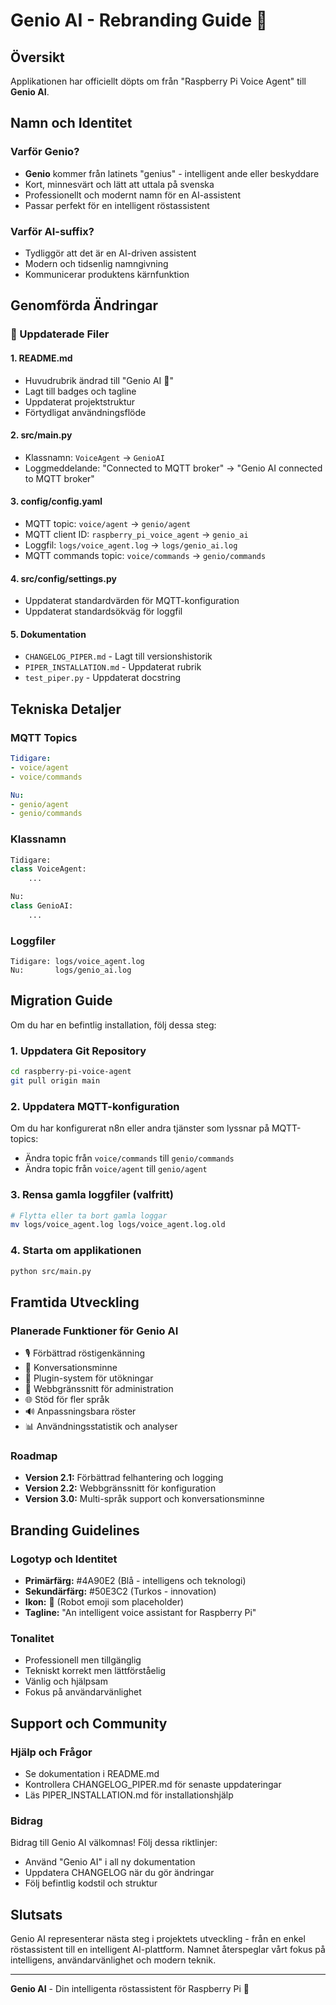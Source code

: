 # Genio AI - Rebranding Guide 🎨

## Översikt
Applikationen har officiellt döpts om från "Raspberry Pi Voice Agent" till **Genio AI**.

## Namn och Identitet

### Varför Genio?
- **Genio** kommer från latinets "genius" - intelligent ande eller beskyddare
- Kort, minnesvärt och lätt att uttala på svenska
- Professionellt och modernt namn för en AI-assistent
- Passar perfekt för en intelligent röstassistent

### Varför AI-suffix?
- Tydliggör att det är en AI-driven assistent
- Modern och tidsenlig namngivning
- Kommunicerar produktens kärnfunktion

## Genomförda Ändringar

### 📄 Uppdaterade Filer

#### 1. README.md
- Huvudrubrik ändrad till "Genio AI 🤖"
- Lagt till badges och tagline
- Uppdaterat projektstruktur
- Förtydligat användningsflöde

#### 2. src/main.py
- Klassnamn: `VoiceAgent` → `GenioAI`
- Loggmeddelande: "Connected to MQTT broker" → "Genio AI connected to MQTT broker"

#### 3. config/config.yaml
- MQTT topic: `voice/agent` → `genio/agent`
- MQTT client ID: `raspberry_pi_voice_agent` → `genio_ai`
- Loggfil: `logs/voice_agent.log` → `logs/genio_ai.log`
- MQTT commands topic: `voice/commands` → `genio/commands`

#### 4. src/config/settings.py
- Uppdaterat standardvärden för MQTT-konfiguration
- Uppdaterat standardsökväg för loggfil

#### 5. Dokumentation
- `CHANGELOG_PIPER.md` - Lagt till versionshistorik
- `PIPER_INSTALLATION.md` - Uppdaterat rubrik
- `test_piper.py` - Uppdaterat docstring

## Tekniska Detaljer

### MQTT Topics
```yaml
Tidigare:
- voice/agent
- voice/commands

Nu:
- genio/agent
- genio/commands
```

### Klassnamn
```python
Tidigare:
class VoiceAgent:
    ...

Nu:
class GenioAI:
    ...
```

### Loggfiler
```
Tidigare: logs/voice_agent.log
Nu:       logs/genio_ai.log
```

## Migration Guide

Om du har en befintlig installation, följ dessa steg:

### 1. Uppdatera Git Repository
```bash
cd raspberry-pi-voice-agent
git pull origin main
```

### 2. Uppdatera MQTT-konfiguration
Om du har konfigurerat n8n eller andra tjänster som lyssnar på MQTT-topics:
- Ändra topic från `voice/commands` till `genio/commands`
- Ändra topic från `voice/agent` till `genio/agent`

### 3. Rensa gamla loggfiler (valfritt)
```bash
# Flytta eller ta bort gamla loggar
mv logs/voice_agent.log logs/voice_agent.log.old
```

### 4. Starta om applikationen
```bash
python src/main.py
```

## Framtida Utveckling

### Planerade Funktioner för Genio AI
- 🎙️ Förbättrad röstigenkänning
- 🧠 Konversationsminne
- 🔌 Plugin-system för utökningar
- 📱 Webbgränssnitt för administration
- 🌐 Stöd för fler språk
- 🔊 Anpassningsbara röster
- 📊 Användningsstatistik och analyser

### Roadmap
- **Version 2.1:** Förbättrad felhantering och logging
- **Version 2.2:** Webbgränssnitt för konfiguration
- **Version 3.0:** Multi-språk support och konversationsminne

## Branding Guidelines

### Logotyp och Identitet
- **Primärfärg:** #4A90E2 (Blå - intelligens och teknologi)
- **Sekundärfärg:** #50E3C2 (Turkos - innovation)
- **Ikon:** 🤖 (Robot emoji som placeholder)
- **Tagline:** "An intelligent voice assistant for Raspberry Pi"

### Tonalitet
- Professionell men tillgänglig
- Tekniskt korrekt men lättförståelig
- Vänlig och hjälpsam
- Fokus på användarvänlighet

## Support och Community

### Hjälp och Frågor
- Se dokumentation i README.md
- Kontrollera CHANGELOG_PIPER.md för senaste uppdateringar
- Läs PIPER_INSTALLATION.md för installationshjälp

### Bidrag
Bidrag till Genio AI välkomnas! Följ dessa riktlinjer:
- Använd "Genio AI" i all ny dokumentation
- Uppdatera CHANGELOG när du gör ändringar
- Följ befintlig kodstil och struktur

## Slutsats

Genio AI representerar nästa steg i projektets utveckling - från en enkel röstassistent till en intelligent AI-plattform. Namnet återspeglar vårt fokus på intelligens, användarvänlighet och modern teknik.

---

**Genio AI** - Din intelligenta röstassistent för Raspberry Pi 🤖
